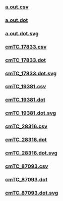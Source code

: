 ### [a.out.csv](a.out.csv)
### [a.out.dot](a.out.dot)
### [a.out.dot.svg](a.out.dot.svg)
### [cmTC_17833.csv](cmTC_17833.csv)
### [cmTC_17833.dot](cmTC_17833.dot)
### [cmTC_17833.dot.svg](cmTC_17833.dot.svg)
### [cmTC_19381.csv](cmTC_19381.csv)
### [cmTC_19381.dot](cmTC_19381.dot)
### [cmTC_19381.dot.svg](cmTC_19381.dot.svg)
### [cmTC_28316.csv](cmTC_28316.csv)
### [cmTC_28316.dot](cmTC_28316.dot)
### [cmTC_28316.dot.svg](cmTC_28316.dot.svg)
### [cmTC_87093.csv](cmTC_87093.csv)
### [cmTC_87093.dot](cmTC_87093.dot)
### [cmTC_87093.dot.svg](cmTC_87093.dot.svg)

